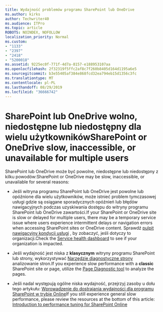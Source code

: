 ```yaml
---
title: Wydajność problemów programu SharePoint lub OneDrive
ms.author: kirks
author: Techwriter40
ms.audience: ITPro
ms.topic: article
ROBOTS: NOINDEX, NOFOLLOW
localization_priority: Normal
ms.custom:
- "1133"
- "2397"
- "2418"
- "5200018"
ms.assetid: 9225ec0f-771f-4d7a-8157-e188953107aa
ms.openlocfilehash: 2f32319f5ffc2af8c7f260b8405d164d1195a6e5
ms.sourcegitcommit: b3e55405af384e868fcd32ea794eb15d1356c3fc
ms.translationtype: MT
ms.contentlocale: pl-PL
ms.lasthandoff: 08/29/2019
ms.locfileid: "36666742"
---
```

# <a name="sharepoint-or-onedrive-slow-inaccessible-or-unavailable-for-multiple-users"></a><span data-ttu-id="e7d15-102">SharePoint lub OneDrive wolno, niedostępne lub niedostępny dla wielu użytkowników</span><span class="sxs-lookup"><span data-stu-id="e7d15-102">SharePoint or OneDrive slow, inaccessible, or unavailable for multiple users</span></span>

<span data-ttu-id="e7d15-103">SharePoint lub OneDrive może być powolne, niedostępne lub niedostępny z kilku powodów:</span><span class="sxs-lookup"><span data-stu-id="e7d15-103">SharePoint or OneDrive may be slow, inaccessible, or unavailable for several reasons:</span></span>
  
- <span data-ttu-id="e7d15-104">Jeśli witryna programu SharePoint lub OneDrive jest powolne lub opóźnione dla wielu użytkowników, może istnieć problem tymczasowej usługi gdzie są osiągane sporadycznych opóźnień lub błędów nawigacyjnych podczas uzyskiwania dostępu do witryny programu SharePoint lub OneDrive zawartości.</span><span class="sxs-lookup"><span data-stu-id="e7d15-104">If your SharePoint or OneDrive site is slow or delayed for multiple users, there may be a temporary service issue where users experience intermittent delays or navigation errors when accessing SharePoint sites or OneDrive content.</span></span> <span data-ttu-id="e7d15-105">Sprawdź [pulpit nawigacyjny kondycji usługi](https://admin.microsoft.com/AdminPortal/Home#/servicehealth) , by zobaczyć, jeśli dotyczy to organizacji.</span><span class="sxs-lookup"><span data-stu-id="e7d15-105">Check the [Service health dashboard](https://admin.microsoft.com/AdminPortal/Home#/servicehealth) to see if your organization is impacted.</span></span>
  
- <span data-ttu-id="e7d15-106">Jeśli wydajność jest niska z **klasycznym** witryny programu SharePoint lub strony, wykorzystywać [Narzędzie diagnostyczne strony](https://aka.ms/perftool) analizowanie stron.</span><span class="sxs-lookup"><span data-stu-id="e7d15-106">If you experience slow performance with a **classic** SharePoint site or page, utilize the [Page Diagnostic tool](https://aka.ms/perftool) to analyze the pages.</span></span>
  
- <span data-ttu-id="e7d15-107">Jeśli nadal występują ogólne niska wydajność, przejrzyj zasoby u dołu tego artykułu: [Wprowadzenie do dostrajania wydajności dla programu SharePoint w trybie Online](https://go.microsoft.com/fwlink/?linkid=2024334)</span><span class="sxs-lookup"><span data-stu-id="e7d15-107">If you still experience general slow performance, please review the resources at the bottom of this article: [Introduction to performance tuning for SharePoint Online](https://go.microsoft.com/fwlink/?linkid=2024334)</span></span>
  